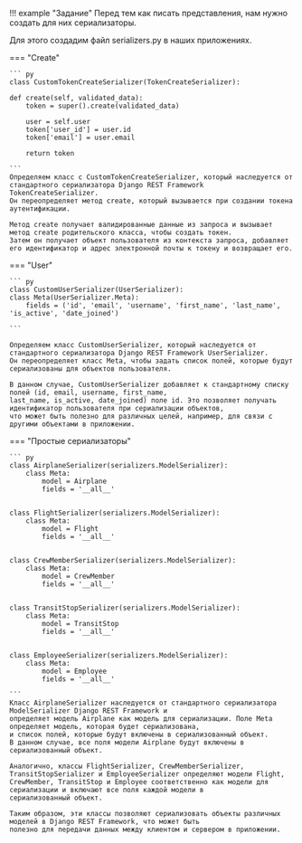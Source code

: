 !!! example "Задание"
    Перед тем как писать представления, нам нужно создать для них сериализаторы. 

Для этого создадим файл serializers.py в наших приложениях.

=== "Create"

    ``` py
    class CustomTokenCreateSerializer(TokenCreateSerializer):

    def create(self, validated_data):
        token = super().create(validated_data)

        user = self.user
        token['user_id'] = user.id
        token['email'] = user.email

        return token

    ```
    Определяем класс с CustomTokenCreateSerializer, который наследуется от стандартного сериализатора Django REST Framework TokenCreateSerializer. 
    Он переопределяет метод create, который вызывается при создании токена аутентификации.
    
    Метод create получает валидированные данные из запроса и вызывает метод create родительского класса, чтобы создать токен. 
    Затем он получает объект пользователя из контекста запроса, добавляет его идентификатор и адрес электронной почты к токену и возвращает его.

    
=== "User"

    ``` py
    class CustomUserSerializer(UserSerializer):
    class Meta(UserSerializer.Meta):
        fields = ('id', 'email', 'username', 'first_name', 'last_name', 'is_active', 'date_joined')

    ```

    Определяем класс CustomUserSerializer, который наследуется от стандартного сериализатора Django REST Framework UserSerializer. 
    Он переопределяет класс Meta, чтобы задать список полей, которые будут сериализованы для объектов пользователя.

    В данном случае, CustomUserSerializer добавляет к стандартному списку полей (id, email, username, first_name,  
    last_name, is_active, date_joined) поле id. Это позволяет получать идентификатор пользователя при сериализации объектов, 
    что может быть полезно для различных целей, например, для связи с другими объектами в приложении.

=== "Простые сериализаторы"

    ``` py
    class AirplaneSerializer(serializers.ModelSerializer):
        class Meta:
            model = Airplane
            fields = '__all__'
    
    
    class FlightSerializer(serializers.ModelSerializer):
        class Meta:
            model = Flight
            fields = '__all__'
    
    
    class CrewMemberSerializer(serializers.ModelSerializer):
        class Meta:
            model = CrewMember
            fields = '__all__'
    
    
    class TransitStopSerializer(serializers.ModelSerializer):
        class Meta:
            model = TransitStop
            fields = '__all__'
    
    
    class EmployeeSerializer(serializers.ModelSerializer):
        class Meta:
            model = Employee
            fields = '__all__'

    ```
    Класс AirplaneSerializer наследуется от стандартного сериализатора ModelSerializer Django REST Framework и 
    определяет модель Airplane как модель для сериализации. Поле Meta определяет модель, которая будет сериализована, 
    и список полей, которые будут включены в сериализованный объект.  
    В данном случае, все поля модели Airplane будут включены в сериализованный объект.
    
    Аналогично, классы FlightSerializer, CrewMemberSerializer, TransitStopSerializer и EmployeeSerializer определяют модели Flight,    
    CrewMember, TransitStop и Employee соответственно как модели для сериализации и включают все поля каждой модели в 
    сериализованный объект.

    Таким образом, эти классы позволяют сериализовать объекты различных моделей в Django REST Framework, что может быть 
    полезно для передачи данных между клиентом и сервером в приложении.